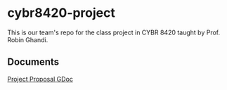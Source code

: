 # cybr8420-project
This is our team's repo for the class project in CYBR 8420 taught by Prof. Robin Ghandi.

Documents
--------
[Project Proposal GDoc](https://docs.google.com/document/d/1sEoECMHp8A3DpqbJxKU8-FgeoiLG4kwXPQhgWxeNmt0/edit?usp=sharing)

